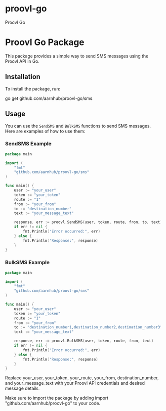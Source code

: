 # proovl-go
Proovl Go

# Proovl Go Package

This package provides a simple way to send SMS messages using the Proovl API in Go. 

## Installation

To install the package, run: 

go get github.com/aarnhub/proovl-go/sms

## Usage

You can use the `SendSMS` and `BulkSMS` functions to send SMS messages. Here are examples of how to use them:

### SendSMS Example

```go
package main

import (
	"fmt"
	"github.com/aarnhub/proovl-go/sms"
)

func main() {
	user := "your_user"
	token := "your_token"
	route := "1"
	from := "your_from"
	to := "destination_number"
	text := "your_message_text"

	response, err := proovl.SendSMS(user, token, route, from, to, text)
	if err != nil {
		fmt.Println("Error occurred:", err)
	} else {
		fmt.Println("Response:", response)
	}
}
```

### BulkSMS Example

```go
package main

import (
	"fmt"
	"github.com/aarnhub/proovl-go/sms"
)

func main() {
	user := "your_user"
	token := "your_token"
	route := "1"
	from := "your_from"
	to := "destination_number1,destination_number2,destination_number3"
	text := "your_message_text"

	response, err := proovl.BulkSMS(user, token, route, from, text)
	if err != nil {
		fmt.Println("Error occurred:", err)
	} else {
		fmt.Println("Response:", response)
	}
}
```

Replace your_user, your_token, your_route, your_from, destination_number, and your_message_text with your Proovl API credentials and desired message details.

Make sure to import the package by adding import "github.com/aarnhub/proovl-go" to your code.
